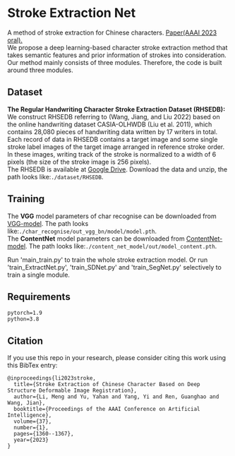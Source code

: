 # Stroke Extraction Net

A method of stroke extraction for Chinese characters. [Paper(AAAI 2023 oral).](https://ojs.aaai.org/index.php/AAAI/article/view/25220)<br>
We propose a deep learning-based character stroke extraction method that takes semantic features and prior information of strokes into consideration. 
Our method mainly consists of three modules. Therefore, the code is built around three modules.

## Dataset 
**The Regular Handwriting Character Stroke Extraction Dataset (RHSEDB):** 
We construct RHSEDB referring to (Wang, Jiang, and Liu 2022) based on the online
handwriting dataset CASIA-OLHWDB (Liu et al. 2011), 
which contains 28,080 pieces of handwriting data written
by 17 writers in total. Each record of data in RHSEDB contains a target image and 
some single stroke label images of the target image arranged in reference stroke order. 
In these images, writing track of the stroke is normalized to a width of 6
pixels (the size of the stroke image is 256 pixels).  
The RHSEDB is available at [Google Drive](https://drive.google.com/file/d/1Ci3GySYbDHjubgkgMj_cOgtIqHEuG8JX/view?usp=drive_link). 
Download the data and unzip, the path looks like:``./dataset/RHSEDB``.

## Training
The **VGG** model parameters of char recognise can be downloaded from [VGG-model](https://drive.google.com/file/d/1UgE1iYv4r6sPsjMRb84ACCCLe5nYZtTb/view?usp=drive_link). The path looks like:``./char_recognise/out_vgg_bn/model/model.pth``.<br>
The **ContentNet** model parameters can be downloaded from [ContentNet-model](https://drive.google.com/file/d/1R2h-jDhv2pBHVEeBvFUfLH2jQ7qBCuXl/view?usp=drive_link). The path looks like:``./content_net_model/out/model_content.pth``.


Run 'main_train.py' to train the whole stroke extraction model. Or run 'train_ExtractNet.py', 
'train_SDNet.py' and 'train_SegNet.py' selectively to train a single module. 

## Requirements
    pytorch=1.9  
    python=3.8

## Citation
If you use this repo in your research, please consider citing this work using this BibTex entry:
```
@inproceedings{li2023stroke,
  title={Stroke Extraction of Chinese Character Based on Deep Structure Deformable Image Registration},
  author={Li, Meng and Yu, Yahan and Yang, Yi and Ren, Guanghao and Wang, Jian},
  booktitle={Proceedings of the AAAI Conference on Artificial Intelligence},
  volume={37},
  number={1},
  pages={1360--1367},
  year={2023}
}
```
    

